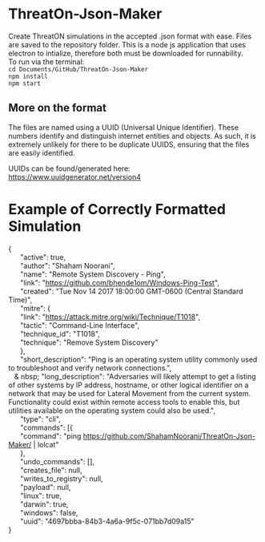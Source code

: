 # ThreatOn-Json-Maker
Create ThreatON simulations in the accepted .json format with ease. Files are saved to the repository folder.
This is a node js application that uses electron to intialize, therefore both must be downloaded for runnability.  
To run via the terminal:  
`cd Documents/GitHub/ThreatOn-Json-Maker`  
`npm install`  
`npm start`
## More on the format
The files are named using a UUID (Universal Unique Identifier). These numbers identify and distinguish internet entities and objects. As such, it is extremely unlikely for there to be duplicate UUIDS, ensuring that the files are easily identified.

UUIDs can be found/generated here: https://www.uuidgenerator.net/version4

# Example of Correctly Formatted Simulation
\{  
  &nbsp;&nbsp;&nbsp;&nbsp;&nbsp;&nbsp;\"active": true,  
  &nbsp;&nbsp;&nbsp;&nbsp;&nbsp;&nbsp;\"author": "Shaham Noorani",  
  &nbsp;&nbsp;&nbsp;&nbsp;&nbsp;&nbsp;\"name": "Remote System Discovery - Ping",  
  &nbsp;&nbsp;&nbsp;&nbsp;&nbsp;&nbsp;\"link": "https://github.com/bhende1om/Windows-Ping-Test",  
  &nbsp;&nbsp;&nbsp;&nbsp;&nbsp;&nbsp;\"created": "Tue Nov 14 2017 18:00:00 GMT-0600 (Central Standard Time)",  
  &nbsp;&nbsp;&nbsp;&nbsp;&nbsp;&nbsp;\"mitre": {  
    &nbsp;&nbsp;&nbsp;&nbsp;&nbsp;&nbsp;\"link": "https://attack.mitre.org/wiki/Technique/T1018",  
    &nbsp;&nbsp;&nbsp;&nbsp;&nbsp;&nbsp;\"tactic": "Command-Line Interface",  
    &nbsp;&nbsp;&nbsp;&nbsp;&nbsp;&nbsp;\"technique_id": "T1018",  
    &nbsp;&nbsp;&nbsp;&nbsp;&nbsp;&nbsp;\"technique": "Remove System Discovery"  
  &nbsp;&nbsp;&nbsp;&nbsp;&nbsp;&nbsp;\},  
  &nbsp;&nbsp;&nbsp;&nbsp;&nbsp;&nbsp;\"short_description": "Ping is an operating system utility commonly used to troubleshoot and verify network connections.",  
  &nbsp;&nbsp;&nbsp;&&nbsp;nbsp;&nbsp;\"long_description": "Adversaries will likely attempt to get a listing of other systems by IP address, hostname, or other   logical identifier on a network that may be used for Lateral Movement from the current system. Functionality could exist   within remote access tools to enable this, but utilities available on the operating system could also be used.",  
  &nbsp;&nbsp;&nbsp;&nbsp;&nbsp;&nbsp;\"type": "cli",  
  &nbsp;&nbsp;&nbsp;&nbsp;&nbsp;&nbsp;\"commands": [{  
    &nbsp;&nbsp;&nbsp;&nbsp;&nbsp;&nbsp;\"command": "ping https://github.com/ShahamNoorani/ThreatOn-Json-Maker/ | lolcat"   
  &nbsp;&nbsp;&nbsp;&nbsp;&nbsp;&nbsp;\},   
  &nbsp;&nbsp;&nbsp;&nbsp;&nbsp;&nbsp;\"undo_commands": [],   
  &nbsp;&nbsp;&nbsp;&nbsp;&nbsp;&nbsp;\"creates_file": null,  
  &nbsp;&nbsp;&nbsp;&nbsp;&nbsp;&nbsp;\"writes_to_registry": null,  
  &nbsp;&nbsp;&nbsp;&nbsp;&nbsp;&nbsp;\"payload": null,  
  &nbsp;&nbsp;&nbsp;&nbsp;&nbsp;&nbsp;\"linux": true,  
  &nbsp;&nbsp;&nbsp;&nbsp;&nbsp;&nbsp;\"darwin": true,  
  &nbsp;&nbsp;&nbsp;&nbsp;&nbsp;&nbsp;\"windows": false,  
  &nbsp;&nbsp;&nbsp;&nbsp;&nbsp;&nbsp;\"uuid": "4697bbba-84b3-4a6a-9f5c-071bb7d09a15"  
\}  
